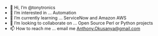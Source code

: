 - 👋 Hi, I’m @tonytronics
- 👀 I’m interested in ... Automation 
- 🌱 I’m currently learning ... ServiceNow and Amazon AWS
- 💞️ I’m looking to collaborate on ... Open Source Perl or Python projects
- 📫 How to reach me ... email me Anthony.Okusanya@gmail.com

<!---
tonytronics/tonytronics is a ✨ special ✨ repository because its `README.md` (this file) appears on your GitHub profile.
You can click the Preview link to take a look at your changes.
--->
